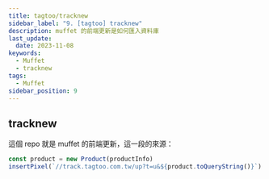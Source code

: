 ```yaml
---
title: tagtoo/tracknew
sidebar_label: "9. [tagtoo] tracknew"
description: muffet 的前端更新是如何匯入資料庫
last_update:
  date: 2023-11-08
keywords:
  - Muffet
  - tracknew
tags:
  - Muffet
sidebar_position: 9
---
```




## tracknew

這個 repo 就是 muffet 的前端更新，這一段的來源：

```js
const product = new Product(productInfo)    
insertPixel(`//track.tagtoo.com.tw/up?t=u&${product.toQueryString()}`)
```
